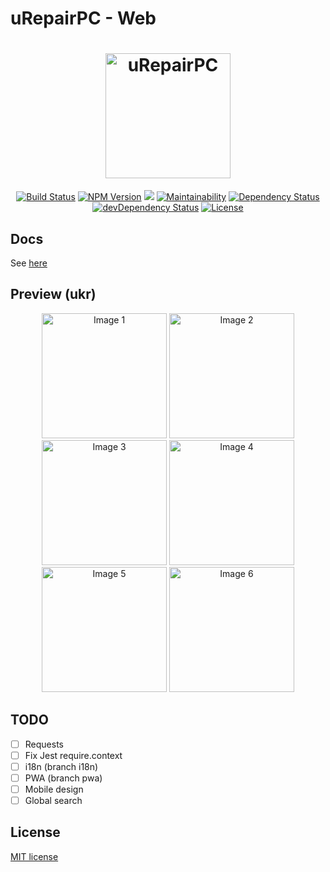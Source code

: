 # uRepairPC - Web

<h1 align="center">
    <img width="200" src="https://raw.githubusercontent.com/uRepairPC/web/master/src/images/icon.png" alt="uRepairPC">
</h1>

<p align="center">
    <a href="https://circleci.com/gh/uRepairPC/web"><img src="https://circleci.com/gh/uRepairPC/web.svg?style=shield" alt="Build Status"></a>
    <a href="https://www.npmjs.com/package/@urepairpc/web"><img src="https://img.shields.io/npm/v/@urepairpc/web.svg?style=flat-square" alt="NPM Version"></a>
    <a href="https://codecov.io/gh/uRepairPC/web"><img src="https://codecov.io/gh/uRepairPC/web/branch/master/graph/badge.svg" /></a>
    <a href="https://codeclimate.com/github/uRepairPC/web/maintainability"><img src="https://api.codeclimate.com/v1/badges/d287ab4dc2a098ca2988/maintainability" alt="Maintainability"></a>
    <a href="https://david-dm.org/uRepairPC/web" rel="nofollow"><img src="https://david-dm.org/uRepairPC/web.svg" alt="Dependency Status"></a>
    <a href="https://david-dm.org/uRepairPC/web?type=dev" rel="nofollow"><img src="https://david-dm.org/uRepairPC/web/dev-status.svg" alt="devDependency Status"></a>
    <a href="https://www.npmjs.com/package/@urepairpc/web"><img src="https://img.shields.io/npm/l/@urepairpc/web.svg" alt="License"></a>
</p>

## Docs
See [here](https://urepairpc.github.io/docs/)

## Preview (ukr)
<p align="center">
    <img alt="Image 1" height="200" src="https://raw.githubusercontent.com/uRepairPC/web/master/demo/images/1.png" />
    <img alt="Image 2" height="200" src="https://raw.githubusercontent.com/uRepairPC/web/master/demo/images/2.png" />
    <img alt="Image 3" height="200" src="https://raw.githubusercontent.com/uRepairPC/web/master/demo/images/3.png" />
    <img alt="Image 4" height="200" src="https://raw.githubusercontent.com/uRepairPC/web/master/demo/images/4.png" />
    <img alt="Image 5" height="200" src="https://raw.githubusercontent.com/uRepairPC/web/master/demo/images/5.png" />
    <img alt="Image 6" height="200" src="https://raw.githubusercontent.com/uRepairPC/web/master/demo/images/6.png" />
</p>

## TODO
- [ ] Requests
- [ ] Fix Jest require.context
- [ ] i18n (branch i18n)
- [ ] PWA (branch pwa)
- [ ] Mobile design
- [ ] Global search

## License
[MIT license](https://opensource.org/licenses/MIT)
